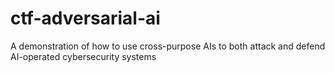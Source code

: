 # ctf-adversarial-ai
A demonstration of how to use cross-purpose AIs to both attack and defend AI-operated cybersecurity systems
